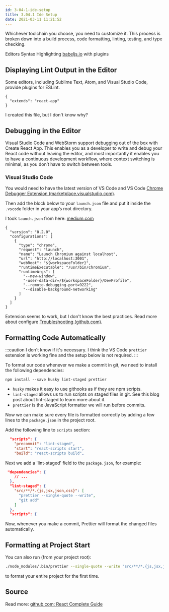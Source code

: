 ```yaml
---
id: 3-04-1-ide-setup
title: 3.04.1 Ide Setup
date: 2021-03-11 11:21:52
---
```


Whichever toolchain you choose, you need to customize it. This process is broken down into a build process, code formatting, linting, testing, and type checking.

Editors Syntax Highlighting <a href='https://babeljs.io/docs/en/editors/' class='external'>babeljs.io</a> with plugins

## Displaying Lint Output in the Editor

Some editors, including Sublime Text, Atom, and Visual Studio Code, provide plugins for ESLint.

```
{
  "extends": "react-app"
}
```

I created this file, but I don't know why?

## Debugging in the Editor

Visual Studio Code and WebStorm support debugging out of the box with Create React App. This enables you as a developer to write and debug your React code without leaving the editor, and most importantly it enables you to have a continuous development workflow, where context switching is minimal, as you don’t have to switch between tools.

### Visual Studio Code

You would need to have the latest version of VS Code and VS Code <a href='https://marketplace.visualstudio.com/items?itemName=msjsdiag.debugger-for-chrome' class='external'>Chrome Debugger Extension (marketplace.visualstudio.com)</a>.

Then add the block below to your `launch.json` file and put it inside the `.vscode` folder in your app’s root directory.

I took `launch.json` from here: <a href='https://medium.com/@JSantaCL/how-to-debug-an-angular-app-using-vs-code-and-chromium-7eb60b0b0cee' class='external'>medium.com</a>

```
{
  "version": "0.2.0",
  "configurations": [
    {
      "type": "chrome",
      "request": "launch",
      "name": "Launch Chromium against localhost",
      "url": "http://localhost:3001",
      "webRoot": "${workspaceFolder}",
      "runtimeExecutable": "/usr/bin/chromium",
      "runtimeArgs": [
        "--new-window",
        "-user-data-dir=/${workspaceFolder}/DevProfile",
        "--remote-debugging-port=9222",
        "--disable-background-networking"
      ]
    }
  ]
}
```

Extension seems to work, but I don't know the best practices. Read more about configure <a href='https://github.com/Microsoft/vscode-chrome-debug/blob/master/README.md#troubleshooting' class='external'>Troubleshooting (github.com)</a>.

## Formatting Code Automatically

:::caution
I don't know if it's necessary. I think the VS Code `prettier` extension is working fine and the setup below is not required.
:::

To format our code whenever we make a commit in git, we need to install the following dependencies:

```
npm install --save husky lint-staged prettier
```

- `husky` makes it easy to use githooks as if they are npm scripts.
- `lint-staged` allows us to run scripts on staged files in git. See this blog post about lint-staged to learn more about it.
- `prettier` is the JavaScript formatter we will run before commits.

Now we can make sure every file is formatted correctly by adding a few lines to the `package.json` in the project root.

Add the following line to `scripts` section:

```json {2}
  "scripts": {
    "precommit": "lint-staged",
    "start": "react-scripts start",
    "build": "react-scripts build",
```

Next we add a 'lint-staged' field to the `package.json`, for example:

```json {4-9}
 "dependencies": {
    // ...
  },
  "lint-staged": {
    "src/**/*.{js,jsx,json,css}": [
      "prettier --single-quote --write",
      "git add"
    ]
  },
  "scripts": {
```

Now, whenever you make a commit, Prettier will format the changed files automatically.

## Formatting at Project Start

You can also run (from your project root):

```bash
./node_modules/.bin/prettier --single-quote --write "src/**/*.{js,jsx,json,css}"
```

to format your entire project for the first time.

## Source

Read more: <a href='https://github.com/PaPa31/react-complete-guide' class='external'>github.com: React Complete Guide</a>

